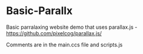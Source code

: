 # Basic-Parallx

Basic parralaxing website demo that uses parallax.js - https://github.com/pixelcog/parallax.js/

Comments are in the main.ccs file and scripts.js